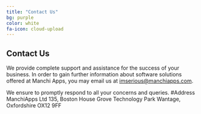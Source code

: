 ```yaml
---
title: "Contact Us"
bg: purple
color: white
fa-icon: cloud-upload
---
```


## Contact Us
We provide complete support and assistance for the success of your business. In order to gain further information about software solutions offered at Manchi Apps, you may email us at imserious@manchiapps.com.


We ensure to promptly respond to all your concerns and queries.
#Address
ManchiApps Ltd
135, Boston House
Grove Technology Park
Wantage, Oxfordshire
OX12 9FF
